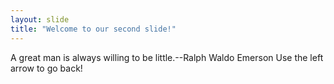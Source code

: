 ```yaml
---
layout: slide
title: "Welcome to our second slide!"
---
```

A great man is always willing to be little.--Ralph Waldo Emerson
Use the left arrow to go back!
